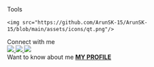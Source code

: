 <div id="header" align="left">
Tools
  
    <img src="https://github.com/ArunSK-15/ArunSK-15/blob/main/assets/icons/qt.png"/>
</div>
Connect with me

<div id="header" align="left" use-margin="auto">
  <a href="https://www.linkedin.com/in/arun-s-k-8aa3a7225/">
    <img src="https://img.shields.io/badge/LinkedIn-0077B5?style=for-the-badge&logo=linkedin&logoColor=white"/>
  </a>
    <a href="https://www.linkedin.com/in/arun-s-k-8aa3a7225/">
      <img src="https://img.shields.io/badge/Twitter-1DA1F2?style=for-the-badge&logo=twitter&logoColor=white"/>
  </a>
      <a href="arun15092003@gmail.com">       
      <img src="https://img.shields.io/badge/Gmail-D14836?style=for-the-badge&logo=gmail&logoColor=white"/>
  </a>
</div>
Want to know about me
<a href="https://www.linkedin.com/in/arun-s-k-8aa3a7225/">
  <b> MY PROFILE </b>
</a>
